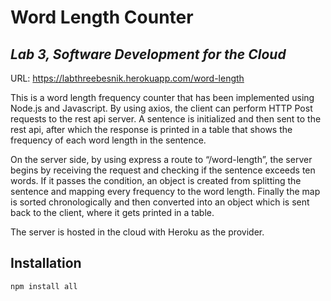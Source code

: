 # Word Length Counter
## _Lab 3, Software Development for the Cloud_
URL: https://labthreebesnik.herokuapp.com/word-length

This is a word length frequency counter that has been implemented using Node.js and Javascript. By using axios, the client can perform HTTP Post requests to the rest api server. A sentence is initialized and then sent to the rest api, after which the response is printed in a table that shows the frequency of each word length in the sentence.

On the server side, by using express a route to “/word-length”, the server begins by receiving the request and checking if the sentence exceeds ten words. If it passes the condition, an object is created from splitting the sentence and mapping every frequency to the word length. Finally the map is sorted chronologically and then converted into an object which is sent back to the client, where it gets printed in a table.

The server is hosted in the cloud with Heroku as the provider.


## Installation

```sh
npm install all
```
